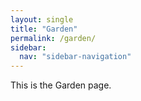 ```yaml
---  
layout: single  
title: "Garden"  
permalink: /garden/  
sidebar:  
  nav: "sidebar-navigation"  
---  
```

  
This is the Garden page.  

